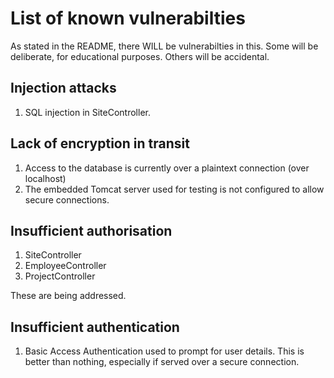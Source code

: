 # List of known vulnerabilties

As stated in the README, there WILL be vulnerabilties in this. Some will be deliberate, for educational purposes. Others will be accidental.

## Injection attacks

1. SQL injection in SiteController.


## Lack of encryption in transit

1. Access to the database is currently over a plaintext connection (over localhost)
2. The embedded Tomcat server used for testing is not configured to allow secure connections.


## Insufficient authorisation

1. SiteController
2. EmployeeController
3. ProjectController

These are being addressed.

## Insufficient authentication

1. Basic Access Authentication used to prompt for user details. This is better than nothing, especially if served over a secure connection.
